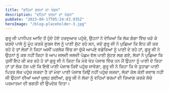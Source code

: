 ```yaml
---
title: "ਵਹਿਮਾਂ ਭਰਮਾਂ ਦਾ ਖੰਡਨ"
description: "ਵਹਿਮਾਂ ਭਰਮਾਂ ਦਾ ਖੰਡਨ"
pubDate: "2023-09-17T05:24:43.935Z"
heroImage: "/blog-placeholder-3.jpg"
---
```


ਗੁਰੂ ਜੀ ਪਾਨੀਪਤ ਆਦਿ ਤੋਂ ਹੁੰਦੇ ਹੋਏ ਹਰਦੁਆਰ ਪਹੁੰਚੇ, ਉਹਨਾਂ ਨੇ ਦੇਖਿਆਂ ਕਿ ਲੋਕ ਗੰਗਾ ਵਿੱਚ ਖੜੋ ਕੇ ਚੜਦੇ ਪਾਸੇ ਨੂੰ ਮੂੰਹ ਕਰਕੇ ਸੂਰਜ ਵੱਲ ਨੂੰ ਪਾਣੀ ਸੁੱਟ ਰਹੇ ਸਨ, ਜਦੋ ਗੁਰੂ ਜੀ ਨੇ ਪੁਛਿਆ ਕਿ ਇਹ ਕੀ ਕਰ ਰਹੇ ਹੋ ਤਾਂ ਲੋਕਾਂ ਨੇ ਕਿਹਾ ਅਸੀਂ ਪਰਲੋਕ ਵਿੱਚ ਜਾ ਚੁੱਕੇ ਆਪਣੇ ਵਡੇਰਿਆਂ ਨੂੰ ਪਾਣੀ ਦੇ ਰਹੇ ਹਾਂ, ਗੁਰੂ ਜੀ ਨੇ ਉਹਨਾਂ ਨੂੰ ਕਝ ਨਹੀਂ ਕਿਹਾ ਤੇ ਆਪ ਜਲਦੀ ਜਲਦੀ ਪੱਛਮ ਵੱਲ ਪਾਣੀ ਸੁੱਟਣ ਲਗ ਗਏ, ਲੋਕਾਂ ਨੇ ਪੁਛਿਆ ਕਿ ਤੁਸੀਂ ਇਹ ਕੀ ਕਰ ਰਹੇ ਹੋ ਤਾਂ ਗੁਰੂ ਜੀ ਨੇ ਕਿਹਾ ਕਿ ਮੇਰੇ ਖੇਤ ਪੰਜਾਬ ਵਿੱਚ ਹਨ ਮੈਂ ਉਹਨਾ ਨੂੰ ਪਾਣੀ ਦੇ ਰਿਹਾ ਹਾਂ ਤਾਂ ਲੋਕ ਹੱਸ ਪਏ ਕਿ ਇਥੋਂ ਪਾਣੀ ਪੰਜਾਬ ਕਿਵੇਂ ਪਹੁੰਚ  ਜਾਵੇਗਾ, ਗੁਰੂ ਜੀ ਨੇ ਕਿਹਾ ਕਿ ਜੇ ਤੁਹਾਡਾ ਪਾਣੀ ਪਿਤਰ ਲੋਕ ਪਹੁੰਚ ਸਕਦਾ ਹੈ ਤਾਂ ਮੇਰਾ ਪਾਣੀ ਪੰਜਾਬ ਕਿਉਂ ਨਹੀਂ ਪਹੁੰਚ ਸਕਦਾ, ਲੋਕਾਂ ਕੋਲ ਕੋਈ ਜਵਾਬ ਨਹੀਂ ਸੀ ਉਹਨਾਂ ਦੀਆਂ ਅਖਾਂ ਖੁਲ੍ਹ ਗਈਆਂ, ਗੁਰੂ ਜੀ ਨੇ ਲੋਕਾ ਨੂੰ ਵਹਿਮਾਂ ਭਰਮਾਂ ਦੀ ਤਿਆਗ ਕਰਕੇ ਸੱਚੇ ਪਰਮਾਤਮਾ ਦੀ ਭਗਤੀ ਦੀ ਉਪਦੇਸ਼ ਦਿਤਾ।

